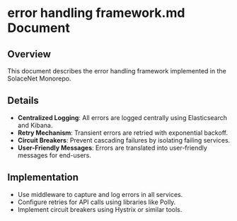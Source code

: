 # error handling framework.md Document

## Overview

This document describes the error handling framework implemented in the SolaceNet Monorepo.

## Details

- **Centralized Logging**: All errors are logged centrally using Elasticsearch and Kibana.
- **Retry Mechanism**: Transient errors are retried with exponential backoff.
- **Circuit Breakers**: Prevent cascading failures by isolating failing services.
- **User-Friendly Messages**: Errors are translated into user-friendly messages for end-users.

## Implementation

- Use middleware to capture and log errors in all services.
- Configure retries for API calls using libraries like Polly.
- Implement circuit breakers using Hystrix or similar tools.
